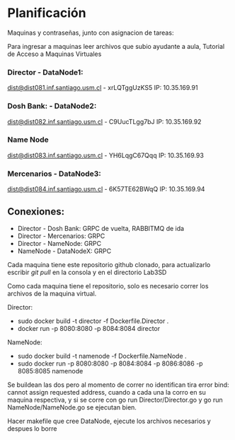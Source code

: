 # Planificación


Maquinas y contraseñas, junto con asignacion de tareas:

Para ingresar a maquinas leer archivos que subio ayudante a aula, Tutorial de Acceso a Maquinas Virtuales

### Director - DataNode1:
dist@dist081.inf.santiago.usm.cl - xrLQTggUzKS5 IP: 10.35.169.91

### Dosh Bank: - DataNode2:
dist@dist082.inf.santiago.usm.cl - C9UucTLgg7bJ IP: 10.35.169.92

### Name Node
dist@dist083.inf.santiago.usm.cl - YH6LqgC67Qqq IP: 10.35.169.93

### Mercenarios - DataNode3:
dist@dist084.inf.santiago.usm.cl - 6K57TE62BWqQ IP: 10.35.169.94


## Conexiones:

- Director - Dosh Bank: GRPC de vuelta, RABBITMQ de ida
- Director - Mercenarios: GRPC
- Director - NameNode: GRPC
- NameNode - DataNodeX: GRPC


Cada maquina tiene este repositorio github clonado, para actualizarlo escribir *git pull* en la consola y en el directorio Lab3SD

Como cada maquina tiene el repositorio, solo es necesario correr los archivos de la maquina virtual.


Director: 
- sudo docker build -t director -f Dockerfile.Director .
- docker run -p 8080:8080 -p 8084:8084 director

NameNode: 
- sudo docker build -t namenode -f Dockerfile.NameNode .
- sudo docker run -p 8080:8080 -p 8084:8084 -p 8086:8086 -p 8085:8085 namenode

Se buildean las dos pero al momento de correr no identifican tira error bind: cannot assign requested address, cuando a cada una la corro en su maquina respectiva, y si se corre con go run Director/Director.go y go run NameNode/NameNode.go se ejecutan bien.

Hacer makefile que cree DataNode, ejecute los archivos necesarios y despues lo borre


